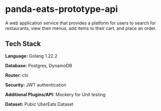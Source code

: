 # panda-eats-prototype-api
A web application service that provides a platform for users to search for restaurants, view their menus, add items to their cart, and place an order. 

## Tech Stack
**Language:** Golang 1.22.2

**Database:** Postgres, DynamoDB

**Router:** chi

**Security:** JWT authentication

**Additional Plugins/API:** Mockery for Unit testing

**Dataset:** Pubic UberEats Dataset






